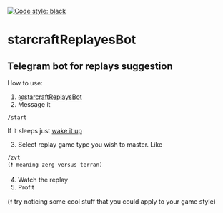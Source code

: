 [![Code style: black](https://img.shields.io/badge/code%20style-black-000000.svg)](https://github.com/psf/black)

# starcraftReplayesBot
Telegram bot for replays suggestion
---
How to use:
1. [@starcraftReplaysBot](http://t.me/starcraftReplaysBot)
2. Message it 
```
/start
```
If it sleeps just [wake it up](https://starcraftreplaysbot.herokuapp.com)

3. Select replay game type you wish to master. Like
```
/zvt
(🠕 meaning zerg versus terran)
```
4. Watch the replay
5. Profit

(🠕 try noticing some cool stuff that you could apply to your game style)
